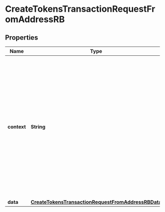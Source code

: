 

# CreateTokensTransactionRequestFromAddressRB


## Properties

Name | Type | Description | Notes
------------ | ------------- | ------------- | -------------
**context** | **String** | In batch situations the user can use the context to correlate responses with requests. This property is present regardless of whether the response was successful or returned as an error. &#x60;context&#x60; is specified by the user. |  [optional]
**data** | [**CreateTokensTransactionRequestFromAddressRBData**](CreateTokensTransactionRequestFromAddressRBData.md) |  | 




